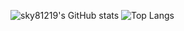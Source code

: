 ![sky81219's GitHub stats](https://github-readme-stats.vercel.app/api?username=sky81219&show_icons=true&theme=material-palenight)
![Top Langs](https://github-readme-stats.vercel.app/api/top-langs/?username=sky81219&layout=compact&theme=material-palenight)





<!--
**sky81219/sky81219** is a ✨ _special_ ✨ repository because its `README.md` (this file) appears on your GitHub profile.

Here are some ideas to get you started:

- 🔭 I’m currently working on ...
- 🌱 I’m currently learning ...
- 👯 I’m looking to collaborate on ...
- 🤔 I’m looking for help with ...
- 💬 Ask me about ...
- 📫 How to reach me: ...
- 😄 Pronouns: ...
- ⚡ Fun fact: ...
-->
